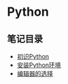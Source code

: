 # Python

## 笔记目录
* [初识Python](https://github.com/CoderLiLe/hello-python/blob/main/doc/introduction.md)
* [安装Python环境](https://github.com/CoderLiLe/hello-python/blob/main/doc/installation.md)
* [编辑器的选择](https://github.com/CoderLiLe/hello-python/blob/main/doc/editor.md)
